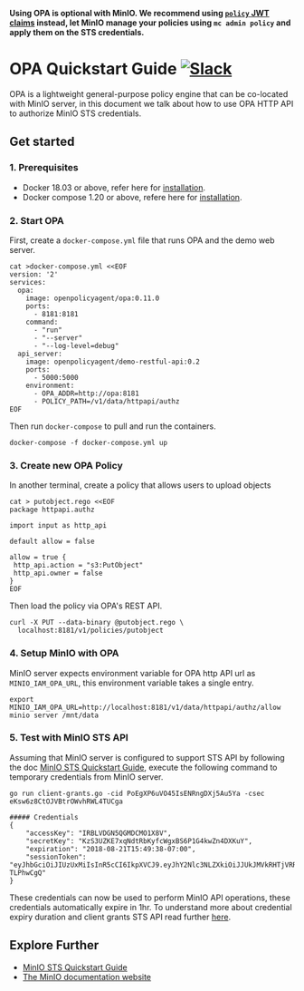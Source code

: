 **Using OPA is optional with MinIO. We recommend using [`policy` JWT claims](https://github.com/minio/minio/blob/master/docs/sts/wso2.md#4-jwt-claims) instead, let MinIO manage your policies using `mc admin policy` and apply them on the STS credentials.**

# OPA Quickstart Guide [![Slack](https://slack.min.io/slack?type=svg)](https://slack.min.io)
OPA is a lightweight general-purpose policy engine that can be co-located with MinIO server, in this document we talk about how to use OPA HTTP API to authorize MinIO STS credentials.

## Get started
### 1. Prerequisites
- Docker 18.03 or above, refer here for [installation](https://docs.docker.com/install/).
- Docker compose 1.20 or above, refere here for [installation](https://docs.docker.com/compose/install/#prerequisites).

### 2. Start OPA
First, create a `docker-compose.yml` file that runs OPA and the demo web server.
```
cat >docker-compose.yml <<EOF
version: '2'
services:
  opa:
    image: openpolicyagent/opa:0.11.0
    ports:
      - 8181:8181
    command:
      - "run"
      - "--server"
      - "--log-level=debug"
  api_server:
    image: openpolicyagent/demo-restful-api:0.2
    ports:
      - 5000:5000
    environment:
      - OPA_ADDR=http://opa:8181
      - POLICY_PATH=/v1/data/httpapi/authz
EOF
```

Then run `docker-compose` to pull and run the containers.
```
docker-compose -f docker-compose.yml up
```

### 3. Create new OPA Policy
In another terminal, create a policy that allows users to upload objects
```
cat > putobject.rego <<EOF
package httpapi.authz

import input as http_api

default allow = false

allow = true {
 http_api.action = "s3:PutObject"
 http_api.owner = false
}
EOF
```

Then load the policy via OPA's REST API.
```
curl -X PUT --data-binary @putobject.rego \
  localhost:8181/v1/policies/putobject
```

### 4. Setup MinIO with OPA
MinIO server expects environment variable for OPA http API url as `MINIO_IAM_OPA_URL`, this environment variable takes a single entry.
```
export MINIO_IAM_OPA_URL=http://localhost:8181/v1/data/httpapi/authz/allow
minio server /mnt/data
```

### 5. Test with MinIO STS API
Assuming that MinIO server is configured to support STS API by following the doc [MinIO STS Quickstart Guide](https://docs.min.io/docs/minio-sts-quickstart-guide), execute the following command to temporary credentials from MinIO server.
```
go run client-grants.go -cid PoEgXP6uVO45IsENRngDXj5Au5Ya -csec eKsw6z8CtOJVBtrOWvhRWL4TUCga

##### Credentials
{
	"accessKey": "IRBLVDGN5QGMDCMO1X8V",
	"secretKey": "KzS3UZKE7xqNdtRbKyfcWgxBS6P1G4kwZn4DXKuY",
	"expiration": "2018-08-21T15:49:38-07:00",
	"sessionToken": "eyJhbGciOiJIUzUxMiIsInR5cCI6IkpXVCJ9.eyJhY2Nlc3NLZXkiOiJJUkJMVkRHTjVRR01EQ01PMVg4ViIsImF1ZCI6IlBvRWdYUDZ1Vk80NUlzRU5SbmdEWGo1QXU1WWEiLCJhenAiOiJQb0VnWFA2dVZPNDVJc0VOUm5nRFhqNUF1NVlhIiwiZXhwIjoxNTM0ODkxNzc4LCJpYXQiOjE1MzQ4ODgxNzgsImlzcyI6Imh0dHBzOi8vbG9jYWxob3N0Ojk0NDMvb2F1dGgyL3Rva2VuIiwianRpIjoiMTg0NDMyOWMtZDY1YS00OGEzLTgyMjgtOWRmNzNmZTgzZDU2In0.4rKsZ8VkZnIS_ALzfTJ9UbEKPFlQVvIyuHw6AWTJcDFDVgQA2ooQHmH9wUDnhXBi1M7o8yWJ47DXP-TLPhwCgQ"
}
```

These credentials can now be used to perform MinIO API operations, these credentials automatically expire in 1hr. To understand more about credential expiry duration and client grants STS API read further [here](https://github.com/minio/minio/blob/master/docs/sts/client-grants.md).

## Explore Further
- [MinIO STS Quickstart Guide](https://docs.min.io/docs/minio-sts-quickstart-guide)
- [The MinIO documentation website](https://docs.min.io)
